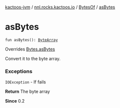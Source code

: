 [kactoos-jvm](../../index.md) / [nnl.rocks.kactoos.io](../index.md) / [BytesOf](index.md) / [asBytes](./as-bytes.md)

# asBytes

`fun asBytes(): `[`ByteArray`](https://kotlinlang.org/api/latest/jvm/stdlib/kotlin/-byte-array/index.html)

Overrides [Bytes.asBytes](../../nnl.rocks.kactoos/-bytes/as-bytes.md)

Convert it to the byte array.

### Exceptions

`IOException` - If fails

**Return**
The byte array

**Since**
0.2

